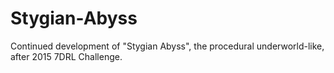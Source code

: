 # Stygian-Abyss

Continued development of "Stygian Abyss", the procedural underworld-like, after 2015 7DRL Challenge.
